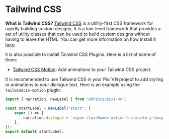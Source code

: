 # Tailwind CSS

**What is Tailwind CSS?** [Tailwind CSS](https://tailwindcss.com/) is a utility-first CSS framework for rapidly building custom designs. It is a low-level framework that provides a set of utility classes that can be used to build custom designs without having to leave the HTML. You can get more information on how install it [here](https://tailwindcss.com/docs/installation).

it is also possible to install Tailwind CSS Plugins. Here is a list of some of them:

- [Tailwind CSS Motion](https://docs.rombo.co/tailwind): Add animations to your Tailwind CSS project.

It is recommended to use Tailwind CSS in your Pixi’VN project to add styling or animations to your dialogue text. Here is an example using the `tailwindcss-motion` plugin:

```ts [labels/startLabel.ts]
import { narration, newLabel } from "@drincs/pixi-vn";

const startLabel = newLabel("start", [
    async () => {
        narration.dialogue = `<span className='motion-translate-y-loop-25'>Hello</span>, welcome to the game!`;
    },
]);
export default startLabel;
```
